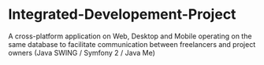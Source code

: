 # Integrated-Developement-Project
A cross-platform application on Web, Desktop and Mobile operating on the same database to facilitate communication between freelancers and project owners (Java SWING / Symfony 2 / Java Me)
